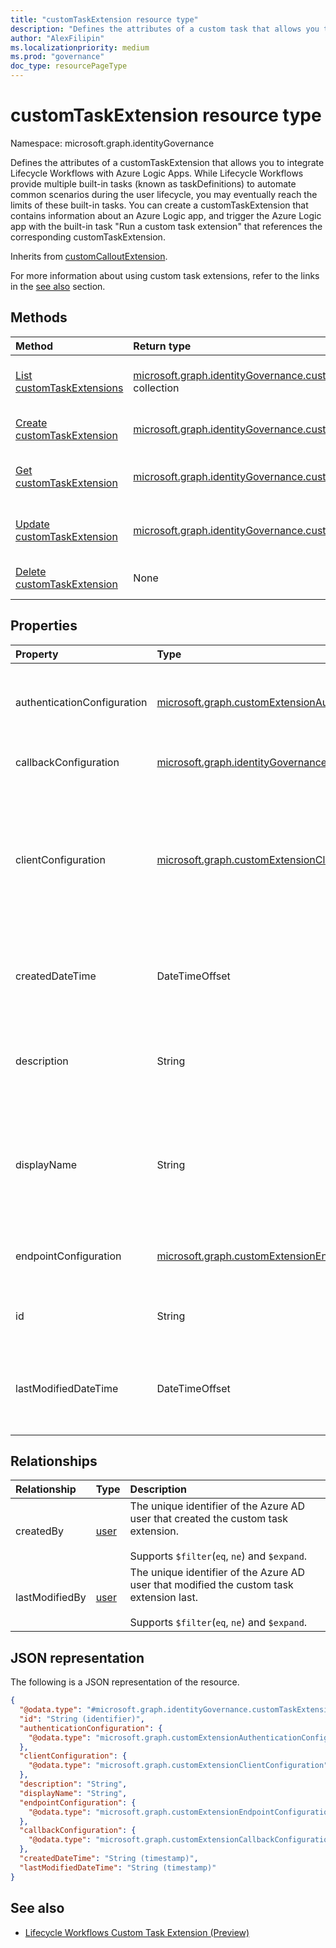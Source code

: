 ```yaml
---
title: "customTaskExtension resource type"
description: "Defines the attributes of a custom task that allows you to integrate lifecycle workflows with Azure Logic Apps and trigger custom tasks through the logic app."
author: "AlexFilipin"
ms.localizationpriority: medium
ms.prod: "governance"
doc_type: resourcePageType
---
```


# customTaskExtension resource type

Namespace: microsoft.graph.identityGovernance

Defines the attributes of a customTaskExtension that allows you to integrate Lifecycle Workflows with Azure Logic Apps. While Lifecycle Workflows provide multiple built-in tasks (known as taskDefinitions) to automate common scenarios during the user lifecycle, you may eventually reach the limits of these built-in tasks. You can create a customTaskExtension that contains information about an Azure Logic app, and trigger the Azure Logic app with the built-in task "Run a custom task extension" that references the corresponding customTaskExtension.

Inherits from [customCalloutExtension](../resources/customcalloutextension.md).

For more information about using custom task extensions, refer to the links in the [see also](#see-also) section.

## Methods

|Method|Return type|Description|
|:---|:---|:---|
|[List customTaskExtensions](../api/identitygovernance-lifecycleworkflowscontainer-list-customtaskextensions.md)|[microsoft.graph.identityGovernance.customTaskExtension](../resources/identitygovernance-customtaskextension.md) collection|Get a list of the [customTaskExtension](../resources/identitygovernance-customtaskextension.md) objects and their properties.|
|[Create customTaskExtension](../api/identitygovernance-lifecycleworkflowscontainer-post-customtaskextensions.md)|[microsoft.graph.identityGovernance.customTaskExtension](../resources/identitygovernance-customtaskextension.md)|Create a new [customTaskExtension](../resources/identitygovernance-customtaskextension.md) object.|
|[Get customTaskExtension](../api/identitygovernance-customtaskextension-get.md)|[microsoft.graph.identityGovernance.customTaskExtension](../resources/identitygovernance-customtaskextension.md)|Read the properties and relationships of a [customTaskExtension](../resources/identitygovernance-customtaskextension.md) object.|
|[Update customTaskExtension](../api/identitygovernance-customtaskextension-update.md)|[microsoft.graph.identityGovernance.customTaskExtension](../resources/identitygovernance-customtaskextension.md)|Update the properties of a [customTaskExtension](../resources/identitygovernance-customtaskextension.md) object.|
|[Delete customTaskExtension](../api/identitygovernance-customtaskextension-delete.md)|None|Deletes a [customTaskExtension](../resources/identitygovernance-customtaskextension.md) object.|

## Properties

|Property|Type|Description|
|:---|:---|:---|
|authenticationConfiguration|[microsoft.graph.customExtensionAuthenticationConfiguration](../resources/customextensionauthenticationconfiguration.md)|Configuration for securing the API call to the logic app. Inherited from [customCalloutExtension](../resources/customcalloutextension.md). Required.|
|callbackConfiguration|[microsoft.graph.identityGovernance.customTaskExtensionCallbackConfiguration](../resources/identitygovernance-customtaskextensioncallbackconfiguration.md)|The callback configuration for a custom task extension.|
|clientConfiguration|[microsoft.graph.customExtensionClientConfiguration](../resources/customextensionclientconfiguration.md)|HTTP connection settings that define how long Azure AD can wait for a connection to a logic app, how many times you can retry a timed-out connection and the exception scenarios when retries are allowed. Inherited from [customCalloutExtension](../resources/customcalloutextension.md).|
|createdDateTime|DateTimeOffset|When the custom task extension was created.<br><br>Supports `$filter`(`lt`, `le`, `gt`, `ge`, `eq`, `ne`) and `$orderby`.|
|description|String|Describes the purpose of the custom task extension for administrative use. Inherited from [customCalloutExtension](../resources/customcalloutextension.md). Optional.|
|displayName|String|A unique string that identifies the custom task extension. Inherited from [customCalloutExtension](../resources/customcalloutextension.md). Required.<br><br>Supports `$filter`(`eq`, `ne`) and `$orderby`.|
|endpointConfiguration|[microsoft.graph.customExtensionEndpointConfiguration](../resources/customextensionendpointconfiguration.md)|Details for allowing the custom task extension to call the logic app. Inherited from [customCalloutExtension](../resources/customcalloutextension.md).|
|id|String| Inherited from [entity](../resources/entity.md).<br><br>Supports `$filter`(`eq`, `ne`) and `$orderby`.|
|lastModifiedDateTime|DateTimeOffset|When the custom extension was last modified.<br><br>Supports `$filter`(`lt`, `le`, `gt`, `ge`, `eq`, `ne`) and `$orderby`.|

## Relationships

|Relationship|Type|Description|
|:---|:---|:---|
|createdBy|[user](../resources/user.md)|The unique identifier of the Azure AD user that created the custom task extension.<br><br>Supports `$filter`(`eq`, `ne`) and `$expand`.|
|lastModifiedBy|[user](../resources/user.md)|The unique identifier of the Azure AD user that modified the custom task extension last.<br><br>Supports `$filter`(`eq`, `ne`) and `$expand`.|

## JSON representation

The following is a JSON representation of the resource.
<!-- {
  "blockType": "resource",
  "keyProperty": "id",
  "@odata.type": "microsoft.graph.identityGovernance.customTaskExtension",
  "baseType": "microsoft.graph.customCalloutExtension",
  "openType": false
}
-->
``` json
{
  "@odata.type": "#microsoft.graph.identityGovernance.customTaskExtension",
  "id": "String (identifier)",
  "authenticationConfiguration": {
    "@odata.type": "microsoft.graph.customExtensionAuthenticationConfiguration"
  },
  "clientConfiguration": {
    "@odata.type": "microsoft.graph.customExtensionClientConfiguration"
  },
  "description": "String",
  "displayName": "String",
  "endpointConfiguration": {
    "@odata.type": "microsoft.graph.customExtensionEndpointConfiguration"
  },
  "callbackConfiguration": {
    "@odata.type": "microsoft.graph.customExtensionCallbackConfiguration"
  },
  "createdDateTime": "String (timestamp)",
  "lastModifiedDateTime": "String (timestamp)"
}
```

## See also

+ [Lifecycle Workflows Custom Task Extension (Preview)](/azure/active-directory/governance/lifecycle-workflow-extensibility)
